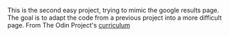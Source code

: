 This is the second easy project, trying to mimic the google results page. The goal is to adapt the code from a previous project into a more difficult page.
From The Odin Project's [curriculum](http://www.theodinproject.com/courses/web-development-101/lessons/html-css)


